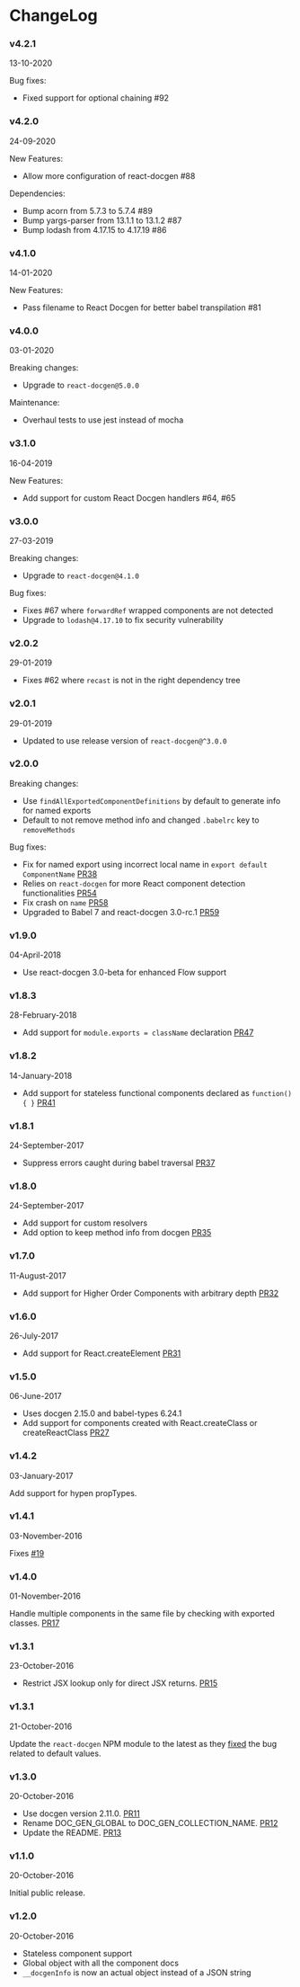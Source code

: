 # ChangeLog

### v4.2.1

13-10-2020

Bug fixes:

- Fixed support for optional chaining #92

### v4.2.0

24-09-2020

New Features:

- Allow more configuration of react-docgen #88

Dependencies:

- Bump acorn from 5.7.3 to 5.7.4 #89
- Bump yargs-parser from 13.1.1 to 13.1.2 #87
- Bump lodash from 4.17.15 to 4.17.19 #86

### v4.1.0

14-01-2020

New Features:

- Pass filename to React Docgen for better babel transpilation #81

### v4.0.0

03-01-2020

Breaking changes:

- Upgrade to `react-docgen@5.0.0`

Maintenance:

- Overhaul tests to use jest instead of mocha

### v3.1.0

16-04-2019

New Features:

- Add support for custom React Docgen handlers #64, #65

### v3.0.0

27-03-2019

Breaking changes:

- Upgrade to `react-docgen@4.1.0`

Bug fixes:

- Fixes #67 where `forwardRef` wrapped components are not detected
- Upgrade to `lodash@4.17.10` to fix security vulnerability

### v2.0.2

29-01-2019

- Fixes #62 where `recast` is not in the right dependency tree

### v2.0.1

29-01-2019

- Updated to use release version of `react-docgen@^3.0.0`

### v2.0.0

Breaking changes:

- Use `findAllExportedComponentDefinitions` by default to generate info for named exports
- Default to not remove method info and changed `.babelrc` key to `removeMethods`

Bug fixes:

- Fix for named export using incorrect local name in `export default ComponentName`
  [PR38](https://github.com/storybooks/babel-plugin-react-docgen/pull/38)
- Relies on `react-docgen` for more React component detection functionalities
  [PR54](https://github.com/storybooks/babel-plugin-react-docgen/pull/54)
- Fix crash on `name`
  [PR58](https://github.com/storybooks/babel-plugin-react-docgen/pull/58)
- Upgraded to Babel 7 and react-docgen 3.0-rc.1
  [PR59](https://github.com/storybooks/babel-plugin-react-docgen/pull/59)

### v1.9.0

04-April-2018

- Use react-docgen 3.0-beta for enhanced Flow support

### v1.8.3

28-February-2018

- Add support for `module.exports = className` declaration
  [PR47](https://github.com/storybooks/babel-plugin-react-docgen/pull/44)

### v1.8.2

14-January-2018

- Add support for stateless functional components declared as `function(){ }`
  [PR41](https://github.com/storybooks/babel-plugin-react-docgen/pull/41)

### v1.8.1

24-September-2017

- Suppress errors caught during babel traversal
  [PR37](https://github.com/storybooks/babel-plugin-react-docgen/pull/37)

### v1.8.0

24-September-2017

- Add support for custom resolvers
- Add option to keep method info from docgen
  [PR35](https://github.com/storybooks/babel-plugin-react-docgen/pull/35)

### v1.7.0

11-August-2017

- Add support for Higher Order Components with arbitrary depth
  [PR32](https://github.com/storybooks/babel-plugin-react-docgen/pull/32)

### v1.6.0

26-July-2017

- Add support for React.createElement
  [PR31](https://github.com/storybooks/babel-plugin-react-docgen/pull/31)

### v1.5.0

06-June-2017

- Uses docgen 2.15.0 and babel-types 6.24.1
- Add support for components created with React.createClass or createReactClass [PR27](https://github.com/storybooks/babel-plugin-react-docgen/pull/27)

### v1.4.2

03-January-2017

Add support for hypen propTypes.

### v1.4.1

03-November-2016

Fixes [#19](https://github.com/kadirahq/babel-plugin-react-docgen/pull/20)

### v1.4.0

01-November-2016

Handle multiple components in the same file by checking with exported classes. [PR17](https://github.com/kadirahq/babel-plugin-react-docgen/pull/17)

### v1.3.1

23-October-2016

- Restrict JSX lookup only for direct JSX returns. [PR15](https://github.com/kadirahq/babel-plugin-react-docgen/pull/15)

### v1.3.1

21-October-2016

Update the `react-docgen` NPM module to the latest as they [fixed](https://github.com/reactjs/react-docgen/issues/131) the bug related to default values.

### v1.3.0

20-October-2016

- Use docgen version 2.11.0. [PR11](https://github.com/kadirahq/babel-plugin-react-docgen/pull/11)
- Rename DOC_GEN_GLOBAL to DOC_GEN_COLLECTION_NAME. [PR12](https://github.com/kadirahq/babel-plugin-react-docgen/pull/12)
- Update the README. [PR13](https://github.com/kadirahq/babel-plugin-react-docgen/pull/13)

### v1.1.0

20-October-2016

Initial public release.

### v1.2.0

20-October-2016

- Stateless component support
- Global object with all the component docs
- `__docgenInfo` is now an actual object instead of a JSON string
